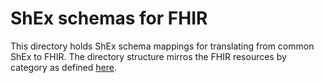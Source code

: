 # ShEx schemas for FHIR

This directory holds ShEx schema mappings for translating from common ShEx to FHIR.
The directory structure mirros the FHIR resources by category as defined
[here](https://www.hl7.org/fhir/resourcelist.html).
